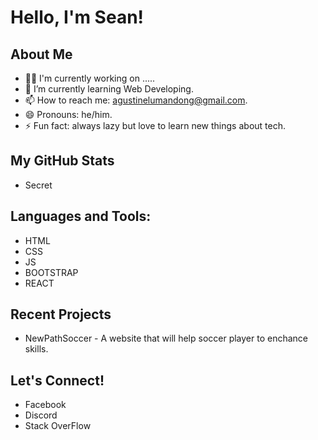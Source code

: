 # Hello, I'm Sean!

## About Me
- 👨‍💻 I'm currently working on .....
- 🌱 I’m currently learning Web Developing.
- 📫 How to reach me: agustinelumandong@gmail.com.
- 😄 Pronouns: he/him.
- ⚡ Fun fact: always lazy but love to learn new things about tech.

## My GitHub Stats
- Secret

## Languages and Tools:
- HTML
- CSS
- JS
- BOOTSTRAP
- REACT


## Recent Projects
- NewPathSoccer - A website that will help soccer player to enchance skills.

## Let's Connect!
- Facebook
- Discord
- Stack OverFlow


